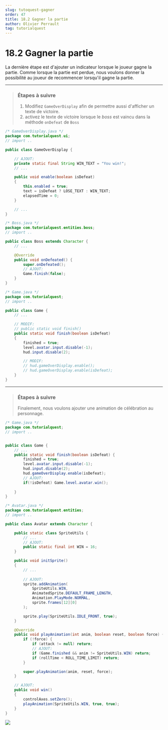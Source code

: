```yaml
---
slug: tutoquest-gagner
order: 47
title: 18.2 Gagner la partie
author: Olivier Perrault
tag: tutorialquest
---
```


# 18.2  Gagner la partie

La dernière étape est d'ajouter un indicateur lorsque le joueur gagne la partie. Comme lorsque la partie est perdue, nous voulons donner la possibilité au joueur de recommencer lorsqu'il gagne la partie.

---
> ### Étapes à suivre
> 1. Modifiez `GameOverDisplay` afin de permettre aussi d'afficher un texte de victoire.
> 2. activez le texte de victoire lorsque le *boss* est vaincu dans la méthode `onDefeat` de `Boss`

```java
/* GameOverDisplay.java */
package com.tutorialquest.ui;
// import ..

public class GameOverDisplay {

    // AJOUT:
    private static final String WIN_TEXT = "You win!";    
    // ...

    public void enable(boolean isDefeat)
    {
        this.enabled = true;
        text = isDefeat ? LOSE_TEXT : WIN_TEXT;
        elapsedTime = 0;
    }

    // ...
}

```


```java
/* Boss.java */
package com.tutorialquest.entities.boss;
// import ..

public class Boss extends Character {
    // ...

    @Override
    public void onDefeated() {
        super.onDefeated();
        // AJOUT:
        Game.finish(false);
    }   
}


```

```java
/* Game.java */
package com.tutorialquest;
// import ..

public class Game {
    // ...

    // MODIF:
    // public static void finish() 
    public static void finish(boolean isDefeat) 
    {
        finished = true;
        level.avatar.input.disable(-1);
        hud.input.disable(2);

        // MODIF:
        // hud.gameOverDisplay.enable();
        // hud.gameOverDisplay.enable(isDefeat);
    }
}
```


---
> ### Étapes à suivre
> Finalement, nous voulons ajouter une animation de célébration au personnage.

```java
/* Game.java */
package com.tutorialquest;
// import ..


public class Game {
    // ...
    public static void finish(boolean isDefeat) {
        finished = true;
        level.avatar.input.disable(-1);
        hud.input.disable(2);
        hud.gameOverDisplay.enable(isDefeat);
        // AJOUT:
        if(!isDefeat) Game.level.avatar.win();
        
    }
}
```

```java
/* Avatar.java */
package com.tutorialquest.entities;
// import ..

public class Avatar extends Character {

    public static class SpriteUtils {
        // ...
        // AJOUT:
        public static final int WIN = 16;
    }

    public void initSprite()
    {
        // ...
        
        // AJOUT:
        sprite.addAnimation(
            SpriteUtils.WIN,
            AnimatedSprite.DEFAULT_FRAME_LENGTH,
            Animation.PlayMode.NORMAL,
            sprite.frames[12][0]
        );

        sprite.play(SpriteUtils.IDLE_FRONT, true);
    }

    @Override
    public void playAnimation(int anim, boolean reset, boolean force) {
        if (!force) {
            if (attack != null) return;
            // AJOUT:
            if (Game.finished && anim != SpriteUtils.WIN) return;
            if (rollTime < ROLL_TIME_LIMIT) return;
        }

        super.playAnimation(anim, reset, force);
    }

    // AJOUT:
    public void win()
    {
        controlAxes.setZero();
        playAnimation(SpriteUtils.WIN, true, true);
    }
}
```

<img class="w-50 center" src="../../assets/tutorialquest/gif/win-game-over.gif">